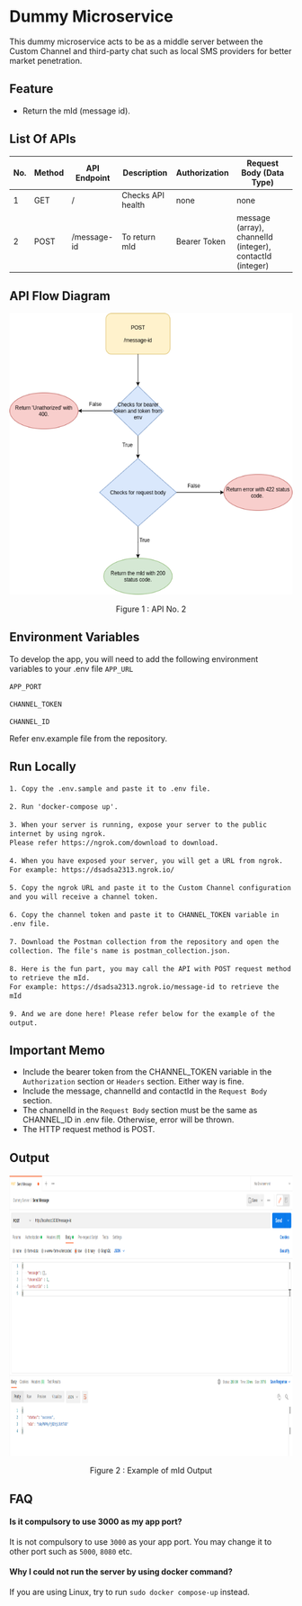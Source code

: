 # Dummy Microservice

This dummy microservice acts to be as a middle server between the Custom Channel and 
third-party chat such as local SMS providers for better market penetration.

## Feature
- Return the mId (message id). 


## List Of APIs

| No. | Method | API Endpoint | Description | Authorization | Request Body (Data Type)
|--- | ---- | ------ | ------------------ |  ---------- | ---------- |
| 1 | GET | / | Checks API health | none | none
| 2 | POST| /message-id | To return mId | Bearer Token | message (array), channelId (integer), contactId (integer)


## API Flow Diagram
<p align='center'> <img src="docs/Dummy_Microservice_API.drawio.png" height="500"/></p> <p align='center'> Figure 1 : API No. 2 </p> 

## Environment Variables
To develop the app, you will need to add the following environment variables to your .env file
`APP_URL`

`APP_PORT`

`CHANNEL_TOKEN`

`CHANNEL_ID`

Refer env.example file from the repository.

## Run Locally
    1. Copy the .env.sample and paste it to .env file. 
    
    2. Run 'docker-compose up'.
    
    3. When your server is running, expose your server to the public internet by using ngrok. 
    Please refer https://ngrok.com/download to download.

    4. When you have exposed your server, you will get a URL from ngrok.
    For example: https://dsadsa2313.ngrok.io/

    5. Copy the ngrok URL and paste it to the Custom Channel configuration and you will receive a channel token.

    6. Copy the channel token and paste it to CHANNEL_TOKEN variable in .env file.

    7. Download the Postman collection from the repository and open the collection. The file's name is postman_collection.json.

    8. Here is the fun part, you may call the API with POST request method to retrieve the mId. 
    For example: https://dsadsa2313.ngrok.io/message-id to retrieve the mId 

    9. And we are done here! Please refer below for the example of the output. 
  

  ## Important Memo

  - Include the bearer token from the CHANNEL_TOKEN variable in the `Authorization` section or `Headers` section. Either way is fine.
  - Include the message, channelId and contactId in the `Request Body` section. 
  - The channelId in the `Request Body` section must be the same as CHANNEL_ID in .env file. Otherwise, error will be thrown.
  - The HTTP request method is POST.

## Output

<p align='center'> <img src="docs/Postman_mId_Output.png" height="500"/></p> <p align='center'> Figure 2 : Example of mId Output </p> 


## FAQ

#### Is it compulsory to use 3000 as my app port?

It is not compulsory to use `3000` as your app port. You may change it to other port such as `5000`, `8080` etc.

#### Why I could not run the server by using docker command?
If you are using Linux, try to run `sudo docker compose-up` instead.



